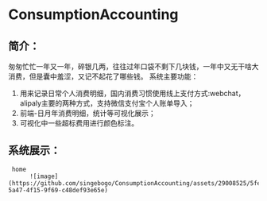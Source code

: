 # ConsumptionAccounting
## 简介：
  匆匆忙忙一年又一年，碎银几两，往往过年口袋不剩下几块钱，一年中又无干啥大消费，但是囊中羞涩，又记不起花了哪些钱。
  系统主要功能：
  1.  用来记录日常个人消费明细，国内消费习惯使用线上支付方式:webchat，alipaly主要的两种方式，支持微信支付宝个人账单导入；
  2.  前端-日月年消费明细，统计等可视化展示；
  3.  可视化中一些超标费用进行颜色标注。
 ## 系统展示：
     home
          ![image](https://github.com/singebogo/ConsumptionAccounting/assets/29008525/5fecdc7e-5a47-4f15-9f69-c48def93e65e)

  
